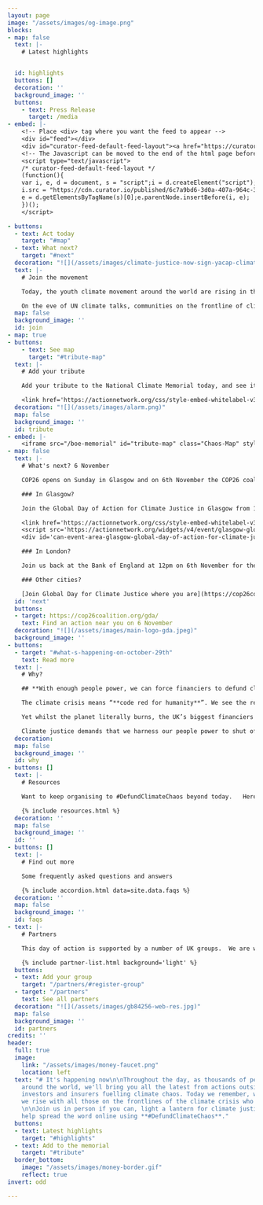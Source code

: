 ```yaml
---
layout: page
image: "/assets/images/og-image.png"
blocks:
- map: false
  text: |-
    # Latest highlights


  id: highlights
  buttons: []
  decoration: ''
  background_image: ''
  buttons:
    - text: Press Release
      target: /media
- embed: |-
    <!-- Place <div> tag where you want the feed to appear -->
    <div id="feed"></div>
    <div id="curator-feed-default-feed-layout"><a href="https://curator.io" target="_blank" class="crt-logo crt-tag">Powered by Curator.io</a></div>
    <!-- The Javascript can be moved to the end of the html page before the </body> tag -->
    <script type="text/javascript">
    /* curator-feed-default-feed-layout */
    (function(){
    var i, e, d = document, s = "script";i = d.createElement("script");i.async = 1;
    i.src = "https://cdn.curator.io/published/6c7a9bd6-3d0a-407a-964c-3357a547bf40.js";
    e = d.getElementsByTagName(s)[0];e.parentNode.insertBefore(i, e);
    })();
    </script>

- buttons:
  - text: Act today
    target: "#map"
  - text: What next?
    target: "#next"
  decoration: "![](/assets/images/climate-justice-now-sign-yacap-climate-strike-2020.png)"
  text: |-
    # Join the movement

    Today, the youth climate movement around the world are rising in their thousands with over 100 actions demanding that bankers, insurers and fund managers **Defund Climate Chaos**.

    On the eve of UN climate talks, communities on the frontline of climate impacts are laying climate justice memorials outside the UK’s biggest fossil financiers to make it clear at whose doorstep the blame for the climate crisis lies.
  map: false
  background_image: ''
  id: join
- map: true
- buttons:
    - text: See map
      target: "#tribute-map"
  text: |-
    # Add your tribute

    Add your tribute to the National Climate Memorial today, and see it appear below on the map.

    <link href='https://actionnetwork.org/css/style-embed-whitelabel-v3.css' rel='stylesheet' type='text/css' /><script src='https://actionnetwork.org/widgets/v4/form/your-message-for-the-national-climate-justice-memorial?format=js&source=widget'></script><div id='can-form-area-your-message-for-the-national-climate-justice-memorial' style='width: 100%'><!-- this div is the target for our HTML insertion --></div>
  decoration: "![](/assets/images/alarm.png)"
  map: false
  background_image: ''
  id: tribute
- embed: |-
    <iframe src="/boe-memorial" id="tribute-map" class="Chaos-Map" style="height: 80vh;width: 100%;border: none;padding: 0;margin: 0;"  height=100% width=100% frameborder="0"></iframe>
- map: false
  text: |-
    # What's next? 6 November

    COP26 opens on Sunday in Glasgow and on 6th November the COP26 coalition have called a [Global Day for Climate Justice](https://cop26coalition.org/gda/) with mass marches, rallies and actions around the world.

    ### In Glasgow?

    Join the Global Day of Action for Climate Justice in Glasgow from 11.30am:

    <link href='https://actionnetwork.org/css/style-embed-whitelabel-v3.css' rel='stylesheet' type='text/css'/>
    <script src='https://actionnetwork.org/widgets/v4/event/glasgow-global-day-of-action-for-climate-justice-6th-nov?format=js&source=widget'></script>
    <div id='can-event-area-glasgow-global-day-of-action-for-climate-justice-6th-nov' style='width: 100%'><!-- this div is the target for our HTML insertion --></div>

    ### In London?

    Join us back at the Bank of England at 12pm on 6th November for the [Climate Reparations Block](https://climatereparations.uk/#join).

    ### Other cities?

    [Join Global Day for Climate Justice where you are](https://cop26coalition.org/gda/) - 100s of marches and rallies around the world.
  id: 'next'
  buttons:
  - target: https://cop26coalition.org/gda/
    text: Find an action near you on 6 November
  decoration: "![](/assets/images/main-logo-gda.jpeg)"
  background_image: ''
- buttons:
  - target: "#what-s-happening-on-october-29th"
    text: Read more
  text: |-
    # Why?

    ## **With enough people power, we can force financiers to defund climate chaos. Join us.**

    The climate crisis means “**code red for humanity**”. We see the reality raging around us with floods, wildfires and storms every day.

    Yet whilst the planet literally burns, the UK’s biggest financiers keep pouring billions of pounds each year into fuelling the fire. **Barclays, HSBC, Lloyds of London** to name just a few - they still fund fossil fuels.

    Climate justice demands that we harness our people power to shut off the money pipeline to oil, coal and gas immediately.
  decoration:
  map: false
  background_image: ''
  id: why
- buttons: []
  text: |-
    # Resources

    Want to keep organising to #DefundClimateChaos beyond today.   Here's all the resources you’ll need to keep taking action throughout COP26 and beyond

    {% include resources.html %}
  decoration: ''
  map: false
  background_image: ''
  id: ''
- buttons: []
  text: |-
    # Find out more

    Some frequently asked questions and answers

    {% include accordion.html data=site.data.faqs %}
  decoration: ''
  map: false
  background_image: ''
  id: faqs
- text: |-
    # Partners

    This day of action is supported by a number of UK groups.  We are working closely with allied networks all around the world as part of the [Defund Climate Chaos global day of action](http://defundclimatechaos.org).

    {% include partner-list.html background='light' %}
  buttons:
  - text: Add your group
    target: "/partners/#register-group"
  - target: "/partners"
    text: See all partners
  decoration: "![](/assets/images/gb84256-web-res.jpg)"
  map: false
  background_image: ''
  id: partners
credits: ''
header:
  full: true
  image:
    link: "/assets/images/money-faucet.png"
    location: left
  text: "# It's happening now\n\nThroughout the day, as thousands of people rise up
    around the world, we'll bring you all the latest from actions outside the UK banks,
    investors and insurers fuelling climate chaos. Today we remember, we resist and
    we rise with all those on the frontlines of the climate crisis who seek justice.
    \n\nJoin us in person if you can, light a lantern for climate justice at 6pm and
    help spread the word online using **#DefundClimateChaos**."
  buttons:
  - text: Latest highlights
    target: "#highlights"
  - text: Add to the memorial
    target: "#tribute"
  border_bottom:
    image: "/assets/images/money-border.gif"
    reflect: true
invert: odd

---
```

